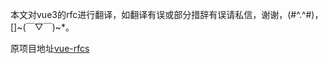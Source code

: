本文对vue3的rfc进行翻译，如翻译有误或部分措辞有误请私信，谢谢，(#^.^#)，[]~(￣▽￣)~*。

原项目地址[vue-rfcs](https://github.com/vuejs/rfcs/tree/master/active-rfcs)